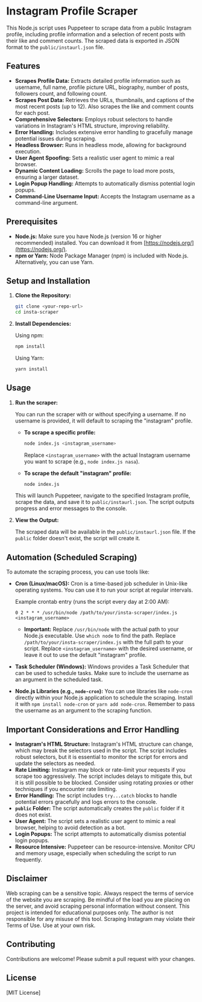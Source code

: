 # Instagram Profile Scraper

This Node.js script uses Puppeteer to scrape data from a public Instagram profile, including profile information and a selection of recent posts with their like and comment counts.  The scraped data is exported in JSON format to the `public/instaurl.json` file.

## Features

*   **Scrapes Profile Data:** Extracts detailed profile information such as username, full name, profile picture URL, biography, number of posts, followers count, and following count.
*   **Scrapes Post Data:** Retrieves the URLs, thumbnails, and captions of the most recent posts (up to 12).  Also scrapes the like and comment counts for each post.
*   **Comprehensive Selectors:** Employs robust selectors to handle variations in Instagram's HTML structure, improving reliability.
*   **Error Handling:** Includes extensive error handling to gracefully manage potential issues during scraping.
*   **Headless Browser:** Runs in headless mode, allowing for background execution.
*   **User Agent Spoofing:**  Sets a realistic user agent to mimic a real browser.
*   **Dynamic Content Loading:** Scrolls the page to load more posts, ensuring a larger dataset.
*   **Login Popup Handling:** Attempts to automatically dismiss potential login popups.
*   **Command-Line Username Input:**  Accepts the Instagram username as a command-line argument.

## Prerequisites

*   **Node.js:**  Make sure you have Node.js (version 16 or higher recommended) installed.  You can download it from [https://nodejs.org/](https://nodejs.org/).
*   **npm or Yarn:**  Node Package Manager (npm) is included with Node.js.  Alternatively, you can use Yarn.

## Setup and Installation

1.  **Clone the Repository:**

    ```bash
    git clone <your-repo-url>
    cd insta-scraper
    ```

2.  **Install Dependencies:**

    Using npm:

    ```bash
    npm install
    ```

    Using Yarn:

    ```bash
    yarn install
    ```

## Usage

1.  **Run the scraper:**

    You can run the scraper with or without specifying a username. If no username is provided, it will default to scraping the "instagram" profile.

    *   **To scrape a specific profile:**

        ```bash
        node index.js <instagram_username>
        ```

        Replace `<instagram_username>` with the actual Instagram username you want to scrape (e.g., `node index.js nasa`).

    *   **To scrape the default "instagram" profile:**

        ```bash
        node index.js
        ```

    This will launch Puppeteer, navigate to the specified Instagram profile, scrape the data, and save it to `public/instaurl.json`. The script outputs progress and error messages to the console.

2.  **View the Output:**

    The scraped data will be available in the `public/instaurl.json` file.  If the `public` folder doesn't exist, the script will create it.

## Automation (Scheduled Scraping)

To automate the scraping process, you can use tools like:

*   **Cron (Linux/macOS):**  Cron is a time-based job scheduler in Unix-like operating systems.  You can use it to run your script at regular intervals.

    Example crontab entry (runs the script every day at 2:00 AM):

    ```
    0 2 * * * /usr/bin/node /path/to/your/insta-scraper/index.js <instagram_username>
    ```

    *   **Important:** Replace `/usr/bin/node` with the actual path to your Node.js executable. Use `which node` to find the path.  Replace `/path/to/your/insta-scraper/index.js` with the full path to your script. Replace `<instagram_username>` with the desired username, or leave it out to use the default "instagram" profile.

*   **Task Scheduler (Windows):**  Windows provides a Task Scheduler that can be used to schedule tasks.  Make sure to include the username as an argument in the scheduled task.

*   **Node.js Libraries (e.g., `node-cron`):**  You can use libraries like `node-cron` directly within your Node.js application to schedule the scraping.  Install it with `npm install node-cron` or `yarn add node-cron`.  Remember to pass the username as an argument to the scraping function.

## Important Considerations and Error Handling

*   **Instagram's HTML Structure:** Instagram's HTML structure can change, which may break the selectors used in the script.  The script includes robust selectors, but it is essential to monitor the script for errors and update the selectors as needed.
*   **Rate Limiting:** Instagram may block or rate-limit your requests if you scrape too aggressively.  The script includes delays to mitigate this, but it is still possible to be blocked.  Consider using rotating proxies or other techniques if you encounter rate limiting.
*   **Error Handling:** The script includes `try...catch` blocks to handle potential errors gracefully and logs errors to the console.
*   **`public` Folder:**  The script automatically creates the `public` folder if it does not exist.
*   **User Agent:** The script sets a realistic user agent to mimic a real browser, helping to avoid detection as a bot.
*   **Login Popups:** The script attempts to automatically dismiss potential login popups.
*   **Resource Intensive:** Puppeteer can be resource-intensive. Monitor CPU and memory usage, especially when scheduling the script to run frequently.

## Disclaimer

Web scraping can be a sensitive topic. Always respect the terms of service of the website you are scraping. Be mindful of the load you are placing on the server, and avoid scraping personal information without consent. This project is intended for educational purposes only. The author is not responsible for any misuse of this tool. Scraping Instagram may violate their Terms of Use. Use at your own risk.

## Contributing

Contributions are welcome! Please submit a pull request with your changes.

## License

[MIT License]